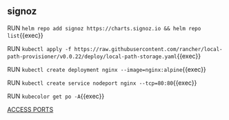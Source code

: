 ## signoz


RUN `helm repo add signoz https://charts.signoz.io && helm repo list`{{exec}}

RUN `kubectl apply -f https://raw.githubusercontent.com/rancher/local-path-provisioner/v0.0.22/deploy/local-path-storage.yaml`{{exec}}   

RUN `kubectl create deployment nginx --image=nginx:alpine`{{exec}}   

RUN `kubectl create service nodeport nginx --tcp=80:80`{{exec}}   

RUN `kubecolor get po -A`{{exec}}    



[ACCESS PORTS]({{TRAFFIC_SELECTOR}})
